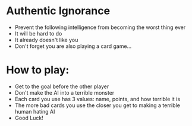 # Authentic Ignorance
* Prevent the following intelligence from becoming the worst thing ever
* It will be hard to do
* It already doesn't like you
* Don't forget you are also playing a card game...

# How to play:
* Get to the goal before the other player
* Don't make the AI into a terrible monster
* Each card you use has 3 values: name, points, and how terrible it is
* The more bad cards you use the closer you get to making a terrible human hating AI
* Good Luck!
